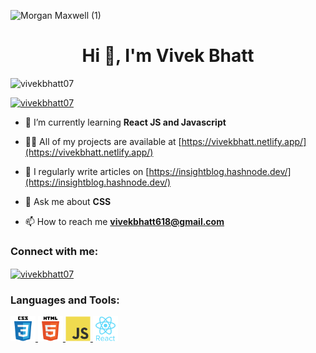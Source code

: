 ![Morgan Maxwell (1)](https://user-images.githubusercontent.com/93856336/222949466-25252f9e-f767-44cf-8372-e7f6721661c5.png)

<h1 align="center">Hi 👋, I'm Vivek Bhatt</h1>

<p align="left"> <img src="https://komarev.com/ghpvc/?username=vivekbhatt07&label=Profile%20views&color=0e75b6&style=flat" alt="vivekbhatt07" /> </p>

<p align="left" width="100%"> <a href="https://twitter.com/vivekbhatt07" target="blank"><img src="https://img.shields.io/twitter/follow/vivekbhatt07?logo=twitter&style=for-the-badge" alt="vivekbhatt07" /></a> </p>

- 🌱 I’m currently learning **React JS and Javascript**

- 👨‍💻 All of my projects are available at [https://vivekbhatt.netlify.app/](https://vivekbhatt.netlify.app/)

- 📝 I regularly write articles on [https://insightblog.hashnode.dev/](https://insightblog.hashnode.dev/)

- 💬 Ask me about **CSS**

- 📫 How to reach me **vivekbhatt618@gmail.com**

<h3 align="left">Connect with me:</h3>
<p align="left">
<a href="https://twitter.com/vivekbhatt07" target="blank"><img align="center" src="https://raw.githubusercontent.com/rahuldkjain/github-profile-readme-generator/master/src/images/icons/Social/twitter.svg" alt="vivekbhatt07" height="30" width="40" /></a>
</p>

<h3 align="left">Languages and Tools:</h3>
<p align="left"> <a href="https://www.w3schools.com/css/" target="_blank" rel="noreferrer"> <img src="https://raw.githubusercontent.com/devicons/devicon/master/icons/css3/css3-original-wordmark.svg" alt="css3" width="40" height="40"/> </a> <a href="https://www.w3.org/html/" target="_blank" rel="noreferrer"> <img src="https://raw.githubusercontent.com/devicons/devicon/master/icons/html5/html5-original-wordmark.svg" alt="html5" width="40" height="40"/> </a> <a href="https://developer.mozilla.org/en-US/docs/Web/JavaScript" target="_blank" rel="noreferrer"> <img src="https://raw.githubusercontent.com/devicons/devicon/master/icons/javascript/javascript-original.svg" alt="javascript" width="40" height="40"/> </a> <a href="https://reactjs.org/" target="_blank" rel="noreferrer"> <img src="https://raw.githubusercontent.com/devicons/devicon/master/icons/react/react-original-wordmark.svg" alt="react" width="40" height="40"/> </a> </p>
